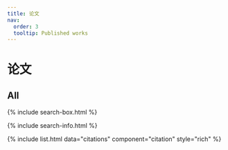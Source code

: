 ```yaml
---
title: 论文
nav:
  order: 3
  tooltip: Published works
---
```


# <i class="fas fa-microscope"></i>论文

<!-- 实验室主要研究数据库系统实现核心技术，如高冲突事务处理框架、自适应数据分区等；数据库系统质量保证的关键技术，如面向应用的大规模负载仿真、Benchmark等。 -->

## All

{% include search-box.html %}

{% include search-info.html %}

{% include list.html data="citations" component="citation" style="rich" %}
